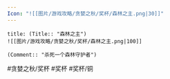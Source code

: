 ```yaml
---
Icon: "![[图片/游戏攻略/贪婪之秋/奖杯/森林之主.png|30]]"
---
```

```ad-common-bronze-trophy
title: (Title:: "森林之主")
![[图片/游戏攻略/贪婪之秋/奖杯/森林之主.png|100]]

(Comment:: "杀死一个森林守护者")
```

#贪婪之秋/奖杯 #奖杯 #奖杯/铜
